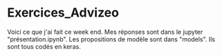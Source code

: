 # Exercices_Advizeo

Voici ce que j'ai fait ce week end. Mes réponses sont dans le jupyter "présentation.ipynb". Les propositions de modèle sont dans "models". Ils sont tous codés en keras. 
